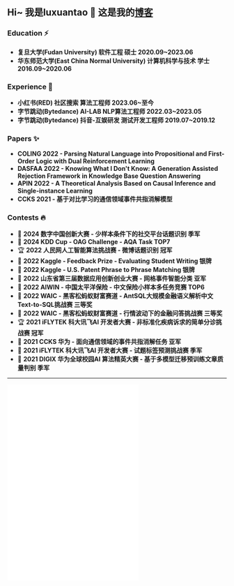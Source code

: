 ## Hi~  我是luxuantao 👋 这是我的[博客](https://luxuantao.github.io/)

### Education ⚡
+ **复旦大学(Fudan University) 软件工程 硕士 2020.09~2023.06**
+ **华东师范大学(East China Normal University) 计算机科学与技术 学士 2016.09~2020.06**

### Experience 🌱
+ **小红书(RED) 社区搜索 算法工程师 2023.06~至今**
+ **字节跳动(Bytedance) AI-LAB NLP算法工程师 2022.03~2023.05**
+ **字节跳动(Bytedance) 抖音-互娱研发 测试开发工程师 2019.07~2019.12**

### Papers ✨
+ **COLING 2022 - Parsing Natural Language into Propositional and First-Order Logic with Dual Reinforcement Learning**
+ **DASFAA 2022 - Knowing What I Don't Know: A Generation Assisted Rejection Framework in Knowledge Base Question Answering**
+ **APIN 2022 - A Theoretical Analysis Based on Causal Inference and Single-instance Learning**
+ **CCKS 2021 - 基于对比学习的通信领域事件共指消解模型**

### Contests 🔥
+ 🥉 **2024 数字中国创新大赛 - 少样本条件下的社交平台话题识别 季军**
+ 🏅️ **2024 KDD Cup - OAG Challenge - AQA Task TOP7**
+ 🏆 **2022 人民网人工智能算法挑战赛 - 微博话题识别 冠军**
+ 🥈 **2022 Kaggle - Feedback Prize - Evaluating Student Writing 银牌**
+ 🥈 **2022 Kaggle - U.S. Patent Phrase to Phrase Matching 银牌**
+ 🥈 **2022 山东省第三届数据应用创新创业大赛 - 网格事件智能分类 亚军**
+ 🏅️ **2022 AIWIN - 中国太平洋保险 - 中文保险小样本多任务竞赛 TOP6**
+ 🥉 **2022 WAIC - 黑客松蚂蚁财富赛道 - AntSQL大规模金融语义解析中文Text-to-SQL挑战赛 三等奖**
+ 🥉 **2022 WAIC - 黑客松蚂蚁财富赛道 - 行情波动下的金融问答挑战赛 三等奖**
+ 🏆 **2021 iFLYTEK 科大讯飞AI 开发者大赛 - 非标准化疾病诉求的简单分诊挑战赛 冠军**
+ 🥈 **2021 CCKS 华为 - 面向通信领域的事件共指消解任务 亚军**
+ 🥉 **2021 iFLYTEK 科大讯飞AI 开发者大赛 - 试题标签预测挑战赛 季军**
+ 🥉 **2021 DIGIX 华为全球校园AI 算法精英大赛 - 基于多模型迁移预训练文章质量判别 季军**

---
<img src="/github-metrics.svg" alt="Metrics" width="60%" />
